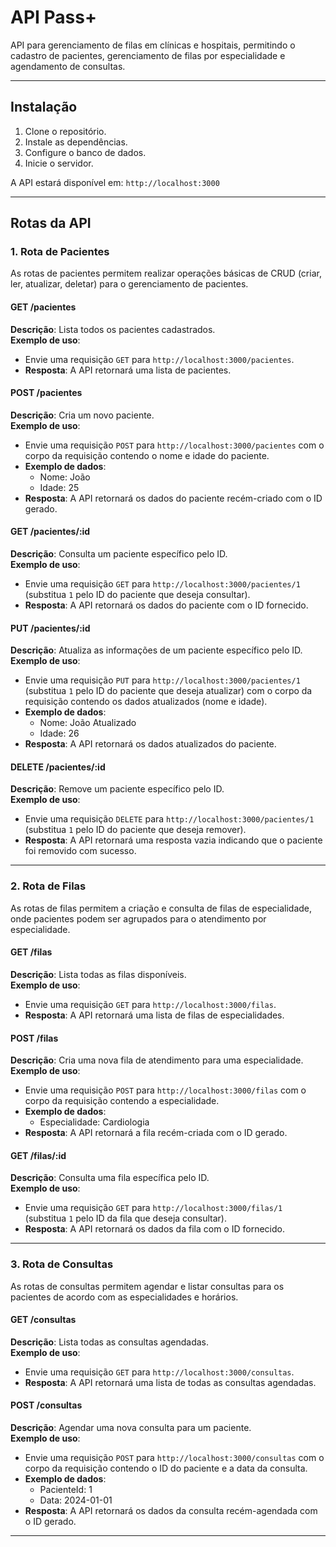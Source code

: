 # **API Pass+**

API para gerenciamento de filas em clínicas e hospitais, permitindo o cadastro de pacientes, gerenciamento de filas por especialidade e agendamento de consultas.

---

## **Instalação**

1. Clone o repositório.
2. Instale as dependências.
3. Configure o banco de dados.
4. Inicie o servidor.

A API estará disponível em: `http://localhost:3000`

---

## **Rotas da API**

### **1. Rota de Pacientes**

As rotas de pacientes permitem realizar operações básicas de CRUD (criar, ler, atualizar, deletar) para o gerenciamento de pacientes.

#### **GET /pacientes**  
**Descrição**: Lista todos os pacientes cadastrados.  
**Exemplo de uso**:
- Envie uma requisição `GET` para `http://localhost:3000/pacientes`.
- **Resposta**: A API retornará uma lista de pacientes.

#### **POST /pacientes**  
**Descrição**: Cria um novo paciente.  
**Exemplo de uso**:
- Envie uma requisição `POST` para `http://localhost:3000/pacientes` com o corpo da requisição contendo o nome e idade do paciente.
- **Exemplo de dados**: 
  - Nome: João
  - Idade: 25
- **Resposta**: A API retornará os dados do paciente recém-criado com o ID gerado.

#### **GET /pacientes/:id**  
**Descrição**: Consulta um paciente específico pelo ID.  
**Exemplo de uso**:
- Envie uma requisição `GET` para `http://localhost:3000/pacientes/1` (substitua `1` pelo ID do paciente que deseja consultar).
- **Resposta**: A API retornará os dados do paciente com o ID fornecido.

#### **PUT /pacientes/:id**  
**Descrição**: Atualiza as informações de um paciente específico pelo ID.  
**Exemplo de uso**:
- Envie uma requisição `PUT` para `http://localhost:3000/pacientes/1` (substitua `1` pelo ID do paciente que deseja atualizar) com o corpo da requisição contendo os dados atualizados (nome e idade).
- **Exemplo de dados**: 
  - Nome: João Atualizado
  - Idade: 26
- **Resposta**: A API retornará os dados atualizados do paciente.

#### **DELETE /pacientes/:id**  
**Descrição**: Remove um paciente específico pelo ID.  
**Exemplo de uso**:
- Envie uma requisição `DELETE` para `http://localhost:3000/pacientes/1` (substitua `1` pelo ID do paciente que deseja remover).
- **Resposta**: A API retornará uma resposta vazia indicando que o paciente foi removido com sucesso.

---

### **2. Rota de Filas**

As rotas de filas permitem a criação e consulta de filas de especialidade, onde pacientes podem ser agrupados para o atendimento por especialidade.

#### **GET /filas**  
**Descrição**: Lista todas as filas disponíveis.  
**Exemplo de uso**:
- Envie uma requisição `GET` para `http://localhost:3000/filas`.
- **Resposta**: A API retornará uma lista de filas de especialidades.

#### **POST /filas**  
**Descrição**: Cria uma nova fila de atendimento para uma especialidade.  
**Exemplo de uso**:
- Envie uma requisição `POST` para `http://localhost:3000/filas` com o corpo da requisição contendo a especialidade.
- **Exemplo de dados**: 
  - Especialidade: Cardiologia
- **Resposta**: A API retornará a fila recém-criada com o ID gerado.

#### **GET /filas/:id**  
**Descrição**: Consulta uma fila específica pelo ID.  
**Exemplo de uso**:
- Envie uma requisição `GET` para `http://localhost:3000/filas/1` (substitua `1` pelo ID da fila que deseja consultar).
- **Resposta**: A API retornará os dados da fila com o ID fornecido.

---

### **3. Rota de Consultas**

As rotas de consultas permitem agendar e listar consultas para os pacientes de acordo com as especialidades e horários.

#### **GET /consultas**  
**Descrição**: Lista todas as consultas agendadas.  
**Exemplo de uso**:
- Envie uma requisição `GET` para `http://localhost:3000/consultas`.
- **Resposta**: A API retornará uma lista de todas as consultas agendadas.

#### **POST /consultas**  
**Descrição**: Agendar uma nova consulta para um paciente.  
**Exemplo de uso**:
- Envie uma requisição `POST` para `http://localhost:3000/consultas` com o corpo da requisição contendo o ID do paciente e a data da consulta.
- **Exemplo de dados**: 
  - PacienteId: 1
  - Data: 2024-01-01
- **Resposta**: A API retornará os dados da consulta recém-agendada com o ID gerado.

---


